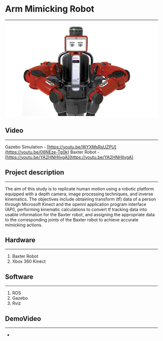 # Arm Mimicking Robot
***
![baxter_img](/screenshots/baxter.PNG)

## Video 
---
Gazebo Simulation -  [https://youtu.be/WYXMsRsUZPU](https://youtu.be/06NEze-Tg0k)
Baxter Robot - [https://youtu.be/YA2HNHllvgA](https://youtu.be/YA2HNHllvgA)

## Project description
***
 The aim of this study is to replicate human motion using a robotic platform equipped with a depth camera, image processing techniques, and inverse kinematics. The objectives include obtaining transform (tf) data of a person through Microsoft Kinect and the openni application program interface (API), performing kinematic calculations to convert tf tracking data into usable information for the Baxter robot, and assigning the appropriate data to the corresponding joints of the Baxter robot to achieve accurate mimicking actions.

 ## Hardware
 ***
 1. Baxter Robot
 2. Xbox 360 Kinect

 ## Software
 ***
 1. ROS
 2. Gazebo
 2. Rviz


 ## DemoVideo
 ***

+

 
